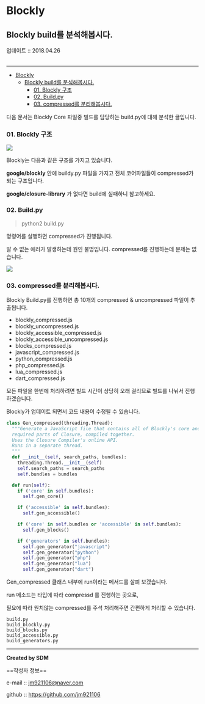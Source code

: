 # Blockly
## Blockly build를 분석해봅시다.
<div class="pull-right">  업데이트 :: 2018.04.26 </div><br>

---

<!-- @import "[TOC]" {cmd="toc" depthFrom=1 depthTo=6 orderedList=false} -->
<!-- code_chunk_output -->

* [Blockly](#blockly)
	* [Blockly build를 분석해봅시다.](#blockly-build를-분석해봅시다)
		* [01. Blockly 구조](#01-blockly-구조)
		* [02. Build.py](#02-buildpy)
		* [03. compressed를 분리해봅시다.](#03-compressed를-분리해봅시다)

<!-- /code_chunk_output -->

다음 문서는 Blockly Core 파일중 빌드를 담당하는 build.py에 대해 분석한 글입니다.


### 01. Blockly 구조

![](https://imgur.com/E9BsBl6.png)

Blockly는 다음과 같은 구조를 가지고 있습니다.

**google/blockly** 안에 buildy.py 파일을 가지고 전체 코어파일들이 compressed가 되는 구조입니다.

**google/closure-library** 가 없다면 build에 실패하니 참고하세요.

### 02. Build.py

> python2 build.py

명령어를 실행하면 compressed가 진행됩니다.

알 수 없는 에러가 발생하는데 원인 불명입니다. compressed를 진행하는데 문제는 없습니다.

![](https://imgur.com/M9Z9SWD.png)

### 03. compressed를 분리해봅시다.

Blockly Build.py를 진행하면 총 10개의 compressed & uncompressed 파일이 추출됩니다.

- blockly_compressed.js
- blockly_uncompressed.js
- blockly_accessible_compressed.js
- blockly_accessible_uncompressed.js
- blocks_compressed.js
- javascript_compressed.js
- python_compressed.js
- php_compressed.js
- lua_compressed.js
- dart_compressed.js

모든 파일을 한번에 처리하려면 빌드 시간이 상당히 오래 걸리므로 빌드를 나눠서 진행하겠습니다.

Blockly가 업데이트 되면서 코드 내용이 수정될 수 있습니다.

```py
class Gen_compressed(threading.Thread):
  """Generate a JavaScript file that contains all of Blockly's core and all
  required parts of Closure, compiled together.
  Uses the Closure Compiler's online API.
  Runs in a separate thread.
  """
  def __init__(self, search_paths, bundles):
    threading.Thread.__init__(self)
    self.search_paths = search_paths
    self.bundles = bundles

  def run(self):
    if ('core' in self.bundles):
      self.gen_core()

    if ('accessible' in self.bundles):
      self.gen_accessible()

    if ('core' in self.bundles or 'accessible' in self.bundles):
      self.gen_blocks()

    if ('generators' in self.bundles):
      self.gen_generator("javascript")
      self.gen_generator("python")
      self.gen_generator("php")
      self.gen_generator("lua")
      self.gen_generator("dart")

```

Gen_compressed 클래스 내부에 run이라는 메서드를 살펴 보겠습니다.

run 메소드는 타입에 따라 compressd 를 진행하는 곳으로,

필요에 따라 원치않는 compressed를 주석 처리해주면 간편하게 처리할 수 있습니다.

```
build.py
build_blockly.py
build_blocks.py
build_accessible.py
build_generators.py
```

---

**Created by SDM**

==작성자 정보==

e-mail :: jm921106@naver.com

github :: https://github.com/jm921106
